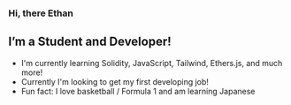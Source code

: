 ### Hi, there Ethan

## I’m a Student and Developer!

- I'm currently learning Solidity, JavaScript, Tailwind, Ethers.js, and much more!
- Currently I'm looking to get my first developing job!
- Fun fact: I love basketball / Formula 1 and am learning Japanese
